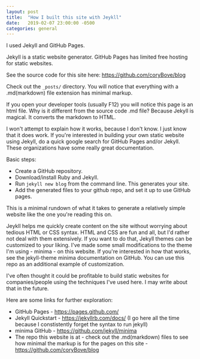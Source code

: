 ```yaml
---
layout: post
title:  "How I built this site with Jeykll"
date:   2019-02-07 23:00:00 -0500
categories: general
---
```


I used Jekyll and GitHub Pages.

Jekyll is a static website generator.
GitHub Pages has limited free hosting for static websites.

See the source code for this site here: <https://github.com/coryBove/blog>

Check out the ```_posts/``` directory. You will notice that everything with a .md(markdown) file extension has minimal markup.

If you open your developer tools (usually F12) you will notice this page is an html file. Why is it different from the source code .md file? Because Jekyll is magical. It converts the markdown to HTML.

I won't attempt to explain how it works, because I don't know. I just know that it does work. If you're interested in building your own static website using Jekyll, do a quick google search for GitHub Pages and/or Jekyll. These organizations have some really great documentation.

Basic steps:
* Create a GitHub repository.
* Download/install Ruby and Jekyll.
* Run ```jekyll new blog``` from the command line. This generates your site.
* Add the generated files to your github repo, and set it up to use GitHub pages.

This is a minimal rundown of what it takes to generate a relatively simple website like the one you're reading this on.

Jeykll helps me quickly create content on the site without worrying about tedious HTML or CSS syntax. HTML and CSS are fun and all, but I'd rather not deal with them extensively. If you want to do that, Jekyll themes can be customized to your liking. I've made some small modifications to the theme I'm using - minima - on this website. If you're interested in how that works, see the jekyll-theme minima documentation on GitHub. You can use this repo as an additional example of customization.

I've often thought it could be profitable to build static websites for companies/people using the techniques I've used here. I may write about that in the future.

Here are some links for further exploration:
* GitHub Pages - <https://pages.github.com/>
* Jekyll Quickstart - <https://jekyllrb.com/docs/> (I go here all the time because I constistently forget the syntax to run jekyll)
* minima GitHub - <https://github.com/jekyll/minima>
* The repo this website is at - check out the .md(markdown) files to see how minimal the markup is for the pages on this site - <https://github.com/coryBove/blog>